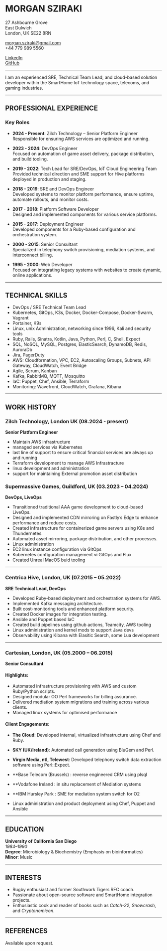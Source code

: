 # MORGAN SZIRAKI

27 Ashbourne Grove  
East Dulwich  
London, UK SE22 8RN  

morgan.sziraki@gmail.com  
+44 779 989 5560  

[LinkedIn](https://www.linkedin.com/in/morganismdev/)  
[GitHub](https://git.morganism.dev/)  

---       

I am an experienced SRE, Technical Team Lead, and cloud-based solution developer within the SmartHome IoT technology space, telecoms, and gaming industries.



---

## PROFESSIONAL EXPERIENCE

### Key Roles

- **2024 - Present**: Zilch Technology – Senior Platform Engineer  
  Responsible for ensuring AWS services are optimized and running.  

- **2023 - 2024**: DevOps Engineer  
  Focused on automation of game asset delivery, package distribution, and build tooling.  

- **2019 - 2022**: Tech Lead for SRE/DevOps, IoT Cloud Engineering Team  
  Provided technical direction and SME support for Hive platforms deployed in production and staging.  

- **2018 - 2019**: SRE and DevOps Engineer  
  Developed systems to monitor platform performance, ensure uptime, automate rollouts, and monitor costs.  

- **2017 - 2018**: Platform Software Developer  
  Designed and implemented components for various service platforms.  

- **2015 - 2017**: Deployment Engineer  
  Developed components for a Ruby-based configuration and orchestration system.  

- **2000 - 2015**: Senior Consultant  
  Specialized in telephony switch provisioning, mediation systems, and interconnect billing.  

- **1995 - 2000**: Web Developer  
  Focused on integrating legacy systems with websites to create dynamic, online applications.  

---

## TECHNICAL SKILLS

- DevOps / SRE Technical Team Lead  
- Kubernetes, GitOps, K3s, Docker, Docker-Compose, Docker-Swarm, Vagrant
- Portainer, K9s
- Linux, unix Administration, networking since 1996, Kali and security tools  
- Ruby, Rails, Sinatra, Kotlin, Java, Python, Perl, C, Shell, Expect  
- SQL, NoSQL, MySQL, Postgres, ElasticSearch, DynamoDB, Redis, AuroraDb
- Jira, PagerDuty 
- AWS: Cloudformation, VPC, EC2, Autoscaling Groups, Subnets, API Gateway, CloudWatch, Event Bridge 
- Agile, Scrum, Kanban  
- Kafka, RabbitMQ, MQTT, Mosquitto
- IaC: Puppet, Chef, Ansible, Terraform
- Monitoring: Wavefront, CloudWatch, Grafana, Kibana  

---

## WORK HISTORY

### Zilch Technology, London UK (08.2024 - present)
**Senior Platform Engineer**

- Maintain AWS infrastructure
- managed services via Kubernetes
- last line of support to ensure critical financial services are always up and running
- Terraform development to manage AWS Infrastracture
- linux development and administration
- support for maintaining External promotion asset distribution

### Supermassive Games, Guildford, UK (03.2023 – 04.2024)  
**DevOps, LiveOps**

- Transitioned traditional AAA game development to cloud-based LiveOps.  
- Designed and implemented CDN mirroring on Fastly’s Edge to enhance performance and reduce costs.  
- Created infrastructure for containerized game servers using K8s and Thundernetes.  
- Automated asset mirroring, package distribution, and other processes.
- Linux administration
- EC2 linux instance configuration via GitOps
- Kubernetes configuration management vi GitOps and Flux
- Created Unreal MacOS buid tooling

---

### Centrica Hive, London, UK (07.2015 – 05.2022)  
**SRE Technical Lead, DevOps**

- Developed Ruby-based deployment and orchestration systems for AWS.  
- Implemented Kafka messaging architecture.  
- Built cost-monitoring tools and enhanced platform security.  
- Created Docker images for integration testing.
- Ansible and Puppet based IaC 
- Created build pipelines using github actions, Teamcity, AWS tooling
- Linux administration and kernel mods to support Java devs
- Observability using Kibana with Elasitic Search, some Lua development

---

### Cartesian, London, UK (05.2000 – 06.2015)  
**Senior Consultant**

#### Highlights:

- Automated infrastructure provisioning with AWS and custom Ruby/Python scripts.  
- Designed modular OO Perl frameworks for billing assurance.  
- Delivered mediation system migrations and training across various clients.
- Managed linux systems for optimised performance


#### Client Engagements:

- **The Cloud**: Developed internal, virtualized infrastructure using Chef and Ruby.  

- **SKY (UK/Ireland)**: Automated call generation using BluGem and Perl.  

- **Virgin Media, ntl, Telewest**: Developed telephony switch data extraction software using Perl::Expect.  

- **Base Telecom (Brussels) : reverse engineered CRM using plsql

- **Vodafone Ireland : in situ replacement of Mediation systems

- **IBM Hursley Park : SME for mediation system switch for O2

- Linux administration and product deployment using Chef, Puppet and Ansible

---

## EDUCATION

**University of California San Diego**  
*1984–1990*  
**Degree**: Microbiology & Biochemistry (Emphasis on bioinformatics)  
**Minor**: Music  

---

## INTERESTS

- Rugby enthusiast and former Southwark Tigers RFC coach.  
- Passionate about open-source software and SmartHome integration projects.  
- Enthusiastic cook and reader of books such as *Catch-22*, *Snowcrash*, and *Cryptonomicon*.  

---

## REFERENCES

Available upon request.
